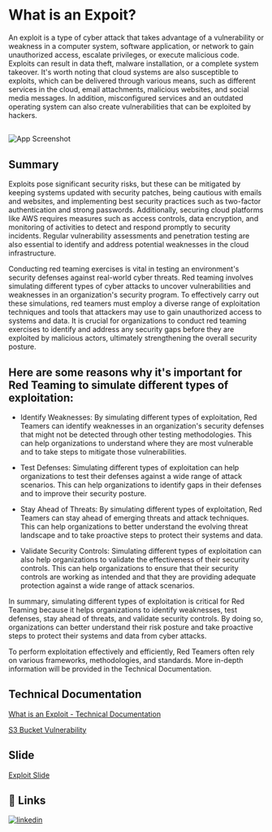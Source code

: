 
# What is an Expoit?

An exploit is a type of cyber attack that takes advantage of a vulnerability or weakness in a computer system, software application, or network to gain unauthorized access, escalate privileges, or execute malicious code. Exploits can result in data theft, malware installation, or a complete system takeover. It's worth noting that cloud systems are also susceptible to exploits, which can be delivered through various means, such as different services in the cloud, email attachments, malicious websites, and social media messages. In addition, misconfigured services and an outdated operating system can also create vulnerabilities that can be exploited by hackers.



## 

![App Screenshot](https://drive.google.com/uc?export=view&id=1H9Z-wEwqTeg4eRb6WLZnR_ovQrUg1V8v)


## Summary
Exploits pose significant security risks, but these can be mitigated by keeping systems updated with security patches, being cautious with emails and websites, and implementing best security practices such as two-factor authentication and strong passwords. Additionally, securing cloud platforms like AWS requires measures such as access controls, data encryption, and monitoring of activities to detect and respond promptly to security incidents. Regular vulnerability assessments and penetration testing are also essential to identify and address potential weaknesses in the cloud infrastructure.

Conducting red teaming exercises is vital in testing an environment's security defenses against real-world cyber threats. Red teaming involves simulating different types of cyber attacks to uncover vulnerabilities and weaknesses in an organization's security program. To effectively carry out these simulations, red teamers must employ a diverse range of exploitation techniques and tools that attackers may use to gain unauthorized access to systems and data. It is crucial for organizations to conduct red teaming exercises to identify and address any security gaps before they are exploited by malicious actors, ultimately strengthening the overall security posture.

## Here are some reasons why it's important for Red Teaming to simulate different types of exploitation:

- Identify Weaknesses: By simulating different types of exploitation, Red Teamers can identify weaknesses in an organization's security defenses that might not be detected through other testing methodologies. This can help organizations to understand where they are most vulnerable and to take steps to mitigate those vulnerabilities.

- Test Defenses: Simulating different types of exploitation can help organizations to test their defenses against a wide range of attack scenarios. This can help organizations to identify gaps in their defenses and to improve their security posture.

- Stay Ahead of Threats: By simulating different types of exploitation, Red Teamers can stay ahead of emerging threats and attack techniques. This can help organizations to better understand the evolving threat landscape and to take proactive steps to protect their systems and data.

- Validate Security Controls: Simulating different types of exploitation can also help organizations to validate the effectiveness of their security controls. This can help organizations to ensure that their security controls are working as intended and that they are providing adequate protection against a wide range of attack scenarios.

In summary, simulating different types of exploitation is critical for Red Teaming because it helps organizations to identify weaknesses, test defenses, stay ahead of threats, and validate security controls. By doing so, organizations can better understand their risk posture and take proactive steps to protect their systems and data from cyber attacks.

To perform exploitation effectively and efficiently, Red Teamers often rely on various frameworks, methodologies, and standards. More in-depth information will be provided in the Technical Documentation. 

## Technical Documentation

[What is an Exploit - Technical Documentation](https://drive.google.com/file/d/18OUDRclMvCVYK5shJUTc11j8tEqxDrCo/view?usp=share_link)

[S3 Bucket Vulnerability](https://github.com/cybertrainingrange/redteam/blob/main/EmilieDionisio_Exploit.md)


## Slide
[Exploit Slide](https://tinyurl.com/3xp01tation)

## 🔗 Links
[![linkedin](https://img.shields.io/badge/linkedin-0A66C2?style=for-the-badge&logo=linkedin&logoColor=white)](https://www.linkedin.com/in/emdionisio/)
